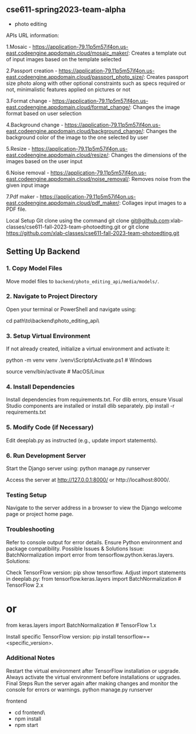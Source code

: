 ## cse611-spring2023-team-alpha ##
* photo editing




APIs URL information: 

1.Mosaic - https://application-79.11p5m57if4on.us-east.codeengine.appdomain.cloud/mosaic_maker/: Creates a template out of input images based on the template selected

2.Passport creation - https://application-79.11p5m57if4on.us-east.codeengine.appdomain.cloud/passport_photo_size/: Creates passport size photo along with other optional constraints such as specs required or not, minimalistic features applied on pictures or not

3.Format change - https://application-79.11p5m57if4on.us-east.codeengine.appdomain.cloud/format_change/: Changes the image format based on user selection

4.Background change - https://application-79.11p5m57if4on.us-east.codeengine.appdomain.cloud/background_change/: Changes the background color of the image to the one selected by user

5.Resize - https://application-79.11p5m57if4on.us-east.codeengine.appdomain.cloud/resize/: Changes the dimensions of the images based on the user input

6.Noise removal - https://application-79.11p5m57if4on.us-east.codeengine.appdomain.cloud/noise_removal/: Removes noise from the given input image

7.Pdf maker - https://application-79.11p5m57if4on.us-east.codeengine.appdomain.cloud/pdf_maker/: Collages input images to a PDF file.

Local Setup
Git clone using the command
git clone git@github.com:xlab-classes/cse611-fall-2023-team-photoedting.git
or
git clone https://github.com/xlab-classes/cse611-fall-2023-team-photoedting.git

## Setting Up Backend

### 1. Copy Model Files
Move model files to `backend/photo_editing_api/media/models/`.

### 2. Navigate to Project Directory
Open your terminal or PowerShell and navigate using:

cd path\to\backend\photo_editing_api\

### 3. Setup Virtual Environment
If not already created, initialize a virtual environment and activate it:

python -m venv venv
.\venv\Scripts\Activate.ps1 # Windows

source venv/bin/activate  # MacOS/Linux

### 4. Install Dependencies
Install dependencies from requirements.txt. For dlib errors, ensure Visual Studio components are installed or install dlib separately.
pip install -r requirements.txt

### 5. Modify Code (if Necessary)
Edit deeplab.py as instructed (e.g., update import statements).

### 6. Run Development Server
Start the Django server using:
python manage.py runserver

Access the server at http://127.0.0.1:8000/ or http://localhost:8000/.

### Testing Setup
Navigate to the server address in a browser to view the Django welcome page or project home page.

### Troubleshooting
Refer to console output for error details.
Ensure Python environment and package compatibility.
Possible Issues & Solutions
Issue: BatchNormalization import error from tensorflow.python.keras.layers.
Solutions:

Check TensorFlow version: pip show tensorflow.
Adjust import statements in deeplab.py:
from tensorflow.keras.layers import BatchNormalization  # TensorFlow 2.x
# or
from keras.layers import BatchNormalization  # TensorFlow 1.x

Install specific TensorFlow version: pip install tensorflow==<specific_version>.

### Additional Notes
Restart the virtual environment after TensorFlow installation or upgrade.
Always activate the virtual environment before installations or upgrades.
Final Steps
Run the server again after making changes and monitor the console for errors or warnings.
python manage.py runserver




frontend
- cd frontend\
- npm install
- npm start

